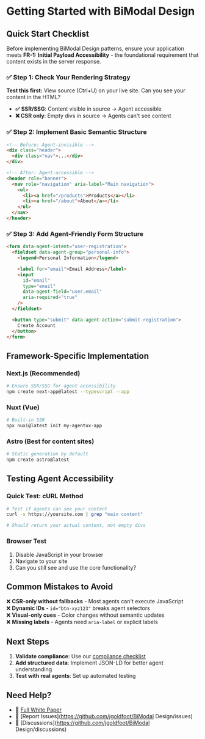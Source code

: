 # Getting Started with BiModal Design

## Quick Start Checklist

Before implementing BiModal Design patterns, ensure your application meets
**FR-1: Initial Payload Accessibility** - the foundational requirement that
content exists in the server response.

### ✅ Step 1: Check Your Rendering Strategy

**Test this first:** View source (Ctrl+U) on your live site. Can you see your
content in the HTML?

- **✅ SSR/SSG**: Content visible in source → Agent accessible
- **❌ CSR only**: Empty divs in source → Agents can't see content

### ✅ Step 2: Implement Basic Semantic Structure

```html
<!-- Before: Agent-invisible -->
<div class="header">
  <div class="nav">...</div>
</div>

<!-- After: Agent-accessible -->
<header role="banner">
  <nav role="navigation" aria-label="Main navigation">
    <ul>
      <li><a href="/products">Products</a></li>
      <li><a href="/about">About</a></li>
    </ul>
  </nav>
</header>
```

### ✅ Step 3: Add Agent-Friendly Form Structure

```html
<form data-agent-intent="user-registration">
  <fieldset data-agent-group="personal-info">
    <legend>Personal Information</legend>

    <label for="email">Email Address</label>
    <input
      id="email"
      type="email"
      data-agent-field="user.email"
      aria-required="true"
    />
  </fieldset>

  <button type="submit" data-agent-action="submit-registration">
    Create Account
  </button>
</form>
```

## Framework-Specific Implementation

### Next.js (Recommended)

```bash
# Ensure SSR/SSG for agent accessibility
npm create next-app@latest --typescript --app
```

### Nuxt (Vue)

```bash
# Built-in SSR
npx nuxi@latest init my-agentux-app
```

### Astro (Best for content sites)

```bash
# Static generation by default
npm create astro@latest
```

## Testing Agent Accessibility

### Quick Test: cURL Method

```bash
# Test if agents can see your content
curl -s https://yoursite.com | grep "main content"

# Should return your actual content, not empty divs
```

### Browser Test

1. Disable JavaScript in your browser
2. Navigate to your site
3. Can you still see and use the core functionality?

## Common Mistakes to Avoid

❌ **CSR-only without fallbacks** - Most agents can't execute JavaScript  
❌ **Dynamic IDs** - `id="btn-xyz123"` breaks agent selectors  
❌ **Visual-only cues** - Color changes without semantic updates  
❌ **Missing labels** - Agents need `aria-label` or explicit labels

## Next Steps

1. **Validate compliance**: Use our
   [compliance checklist](./compliance-checklist.md)
2. **Add structured data**: Implement JSON-LD for better agent understanding
3. **Test with real agents**: Set up automated testing

## Need Help?

- 📖 [Full White Paper](./whitepaper.md)
- 🐛 [Report Issues](https://github.com/jgoldfoot/BiModal Design/issues)
- 💬 [Discussions](https://github.com/jgoldfoot/BiModal Design/discussions)
